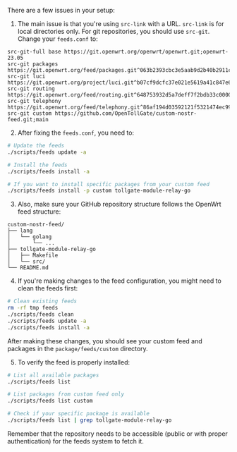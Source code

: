 There are a few issues in your setup:

1. The main issue is that you're using `src-link` with a URL. `src-link` is for local directories only. For git repositories, you should use `src-git`. Change your `feeds.conf` to:

```
src-git-full base https://git.openwrt.org/openwrt/openwrt.git;openwrt-23.05
src-git packages https://git.openwrt.org/feed/packages.git^063b2393cbc3e5aab9d2b40b2911cab1c3967c59
src-git luci https://git.openwrt.org/project/luci.git^b07cf9dcfc37e021e5619a41c847e63afbd5d34a
src-git routing https://git.openwrt.org/feed/routing.git^648753932d5a7deff7f2bdb33c000018a709ad84
src-git telephony https://git.openwrt.org/feed/telephony.git^86af194d03592121f5321474ec9918dd109d3057
src-git custom https://github.com/OpenTollGate/custom-nostr-feed.git;main
```

2. After fixing the `feeds.conf`, you need to:

```bash
# Update the feeds
./scripts/feeds update -a

# Install the feeds
./scripts/feeds install -a

# If you want to install specific packages from your custom feed
./scripts/feeds install -p custom tollgate-module-relay-go
```

3. Also, make sure your GitHub repository structure follows the OpenWrt feed structure:

```
custom-nostr-feed/
├── lang
│   └── golang
│       └── ...
├── tollgate-module-relay-go
│   ├── Makefile
│   └── src/
└── README.md
```

4. If you're making changes to the feed configuration, you might need to clean the feeds first:

```bash
# Clean existing feeds
rm -rf tmp feeds
./scripts/feeds clean
./scripts/feeds update -a
./scripts/feeds install -a
```

After making these changes, you should see your custom feed and packages in the `package/feeds/custom` directory.

5. To verify the feed is properly installed:

```bash
# List all available packages
./scripts/feeds list

# List packages from custom feed only
./scripts/feeds list custom

# Check if your specific package is available
./scripts/feeds list | grep tollgate-module-relay-go
```

Remember that the repository needs to be accessible (public or with proper authentication) for the feeds system to fetch it.